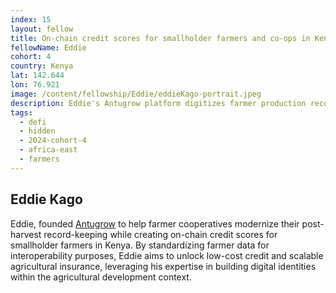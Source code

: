 ```yaml
---
index: 15
layout: fellow
title: On-chain credit scores for smallholder farmers and co-ops in Kenya
fellowName: Eddie
cohort: 4
country: Kenya
lat: 142.644
lon: 76.921
image: /content/fellowship/Eddie/eddieKago-portrait.jpeg
description: Eddie's Antugrow platform digitizes farmer production records and farm metadata to create reputation scores on-chain, with a goal to access to affordable working capital for smallholder farmers and cooperatives in Kenya
tags:
  - defi
  - hidden
  - 2024-cohort-4
  - africa-east
  - farmers
---
```


## Eddie Kago

Eddie, founded [Antugrow](https://app.antugrow.com/auth/login) to help farmer cooperatives modernize their post-harvest record-keeping while creating on-chain credit scores for smallholder farmers in Kenya. By standardizing farmer data for interoperability purposes, Eddie aims to unlock low-cost credit and scalable agricultural insurance, leveraging his expertise in building digital identities within the agricultural development context.
